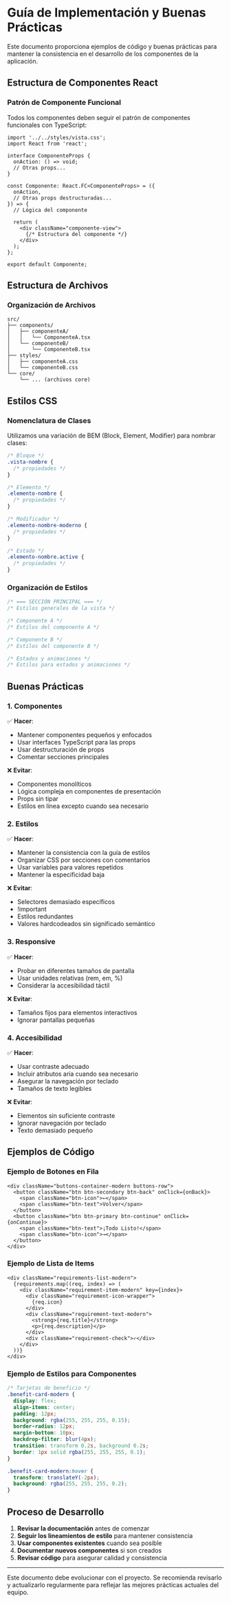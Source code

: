 # Guía de Implementación y Buenas Prácticas

Este documento proporciona ejemplos de código y buenas prácticas para mantener la consistencia en el desarrollo de los componentes de la aplicación.

## Estructura de Componentes React

### Patrón de Componente Funcional

Todos los componentes deben seguir el patrón de componentes funcionales con TypeScript:

```tsx
import '../../styles/vista.css';
import React from 'react';

interface ComponenteProps {
  onAction: () => void;
  // Otras props...
}

const Componente: React.FC<ComponenteProps> = ({ 
  onAction,
  // Otras props destructuradas... 
}) => {
  // Lógica del componente

  return (
    <div className="componente-view">
      {/* Estructura del componente */}
    </div>
  );
};

export default Componente;
```

## Estructura de Archivos

### Organización de Archivos

```
src/
├── components/
│   ├── componenteA/
│   │   └── ComponenteA.tsx
│   └── componenteB/
│       └── ComponenteB.tsx
├── styles/
│   ├── componenteA.css
│   └── componenteB.css
└── core/
    └── ... (archivos core)
```

## Estilos CSS

### Nomenclatura de Clases

Utilizamos una variación de BEM (Block, Element, Modifier) para nombrar clases:

```css
/* Bloque */
.vista-nombre {
  /* propiedades */
}

/* Elemento */
.elemento-nombre {
  /* propiedades */
}

/* Modificador */
.elemento-nombre-moderno {
  /* propiedades */
}

/* Estado */
.elemento-nombre.active {
  /* propiedades */
}
```

### Organización de Estilos

```css
/* === SECCIÓN PRINCIPAL === */
/* Estilos generales de la vista */

/* Componente A */
/* Estilos del componente A */

/* Componente B */
/* Estilos del componente B */

/* Estados y animaciones */
/* Estilos para estados y animaciones */
```

## Buenas Prácticas

### 1. Componentes

✅ **Hacer**:
- Mantener componentes pequeños y enfocados
- Usar interfaces TypeScript para las props
- Usar destructuración de props
- Comentar secciones principales

❌ **Evitar**:
- Componentes monolíticos
- Lógica compleja en componentes de presentación
- Props sin tipar
- Estilos en línea excepto cuando sea necesario

### 2. Estilos

✅ **Hacer**:
- Mantener la consistencia con la guía de estilos
- Organizar CSS por secciones con comentarios
- Usar variables para valores repetidos
- Mantener la especificidad baja

❌ **Evitar**:
- Selectores demasiado específicos
- !important
- Estilos redundantes
- Valores hardcodeados sin significado semántico

### 3. Responsive

✅ **Hacer**:
- Probar en diferentes tamaños de pantalla
- Usar unidades relativas (rem, em, %)
- Considerar la accesibilidad táctil

❌ **Evitar**:
- Tamaños fijos para elementos interactivos
- Ignorar pantallas pequeñas

### 4. Accesibilidad

✅ **Hacer**:
- Usar contraste adecuado
- Incluir atributos aria cuando sea necesario
- Asegurar la navegación por teclado
- Tamaños de texto legibles

❌ **Evitar**:
- Elementos sin suficiente contraste
- Ignorar navegación por teclado
- Texto demasiado pequeño

## Ejemplos de Código

### Ejemplo de Botones en Fila

```tsx
<div className="buttons-container-modern buttons-row">
  <button className="btn btn-secondary btn-back" onClick={onBack}>
    <span className="btn-icon">←</span>
    <span className="btn-text">Volver</span>
  </button>
  <button className="btn btn-primary btn-continue" onClick={onContinue}>
    <span className="btn-text">¡Todo Listo!</span>
    <span className="btn-icon">→</span>
  </button>
</div>
```

### Ejemplo de Lista de Items

```tsx
<div className="requirements-list-modern">
  {requirements.map((req, index) => (
    <div className="requirement-item-modern" key={index}>
      <div className="requirement-icon-wrapper">
        {req.icon}
      </div>
      <div className="requirement-text-modern">
        <strong>{req.title}</strong>
        <p>{req.description}</p>
      </div>
      <div className="requirement-check">✓</div>
    </div>
  ))}
</div>
```

### Ejemplo de Estilos para Componentes

```css
/* Tarjetas de beneficio */
.benefit-card-modern {
  display: flex;
  align-items: center;
  padding: 12px;
  background: rgba(255, 255, 255, 0.15);
  border-radius: 12px;
  margin-bottom: 10px;
  backdrop-filter: blur(4px);
  transition: transform 0.2s, background 0.2s;
  border: 1px solid rgba(255, 255, 255, 0.1);
}

.benefit-card-modern:hover {
  transform: translateY(-2px);
  background: rgba(255, 255, 255, 0.2);
}
```

## Proceso de Desarrollo

1. **Revisar la documentación** antes de comenzar
2. **Seguir los lineamientos de estilo** para mantener consistencia
3. **Usar componentes existentes** cuando sea posible
4. **Documentar nuevos componentes** si son creados
5. **Revisar código** para asegurar calidad y consistencia

---

Este documento debe evolucionar con el proyecto. Se recomienda revisarlo y actualizarlo regularmente para reflejar las mejores prácticas actuales del equipo.
